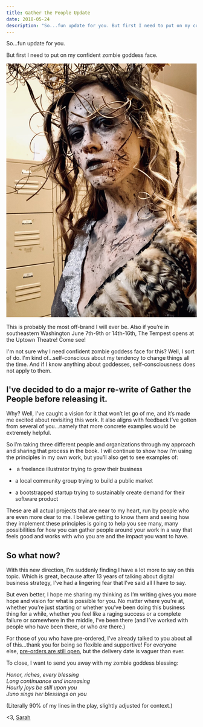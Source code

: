 ```yaml
---
title: Gather the People Update
date: 2018-05-24
description: "So...fun update for you. But first I need to put on my confident zombie goddess face. I'm not sure why I need confident zombie goddess face for this? Well, I sort of do. I'm kind of self-conscious about my tendency to change things all the time. And if I know anything about goddesses, self-consciousness does not apply to them..."
---
```

So...fun update for you.

But first I need to put on my confident zombie goddess face.

![This is probably the most off-brand I will ever be. Also if you’re in southeastern Washington June 7th-9th or 14th-16th, The Tempest opens at the Uptown Theatre! Come see!](563a4-fullsizeoutput_3f8a.jpeg)

This is probably the most off-brand I will ever be. Also if you’re in southeastern Washington June 7th-9th or 14th-16th, The Tempest opens at the Uptown Theatre! Come see!

I'm not sure why I need confident zombie goddess face for this? Well, I sort of do. I'm kind of...self-conscious about my tendency to change things all the time. And if I know anything about goddesses, self-consciousness does not apply to them.

## I've decided to do a major re-write of Gather the People before releasing it.

Why? Well, I've caught a vision for it that won’t let go of me, and it’s made me excited about revisiting this work. It also aligns with feedback I’ve gotten from several of you...namely that more concrete examples would be extremely helpful.  

So I’m taking three different people and organizations through my approach and sharing that process in the book. I will continue to show how I’m using the principles in my own work, but you’ll also get to see examples of:

*  a freelance illustrator trying to grow their business
    
* a local community group trying to build a public market
    
* a bootstrapped startup trying to sustainably create demand for their software product

These are all actual projects that are near to my heart, run by people who are even more dear to me. I believe getting to know them and seeing how they implement these principles is going to help you see many, many possibilities for how you can gather people around your work in a way that feels good and works with who you are and the impact you want to have.

## So what now?

With this new direction, I’m suddenly finding I have a lot more to say on this topic. Which is great, because after 13 years of talking about digital business strategy, I’ve had a lingering fear that I’ve said all I have to say.  

But even better, I hope me sharing my thinking as I’m writing gives you more hope and vision for what is possible for you. No matter where you’re at, whether you’re just starting or whether you’ve been doing this business thing for a while, whether you feel like a raging success or a complete failure or somewhere in the middle, I’ve been there (and I’ve worked with people who have been there, or who *are* there.)  

For those of you who have pre-ordered, I’ve already talked to you about all of this...thank you for being so flexible and supportive! For everyone else, [pre-orders are still open](https://gatherthepeople.com/), but the delivery date is vaguer than ever.  

To close, I want to send you away with my zombie goddess blessing:  

*Honor, riches, every blessing\
Long continuance and increasing\
Hourly joys be still upon you\
Juno sings her blessings on you*  

(Literally 90% of my lines in the play, slightly adjusted for context.)  

<3, [Sarah](http://twitter.com/sarahjbray)
